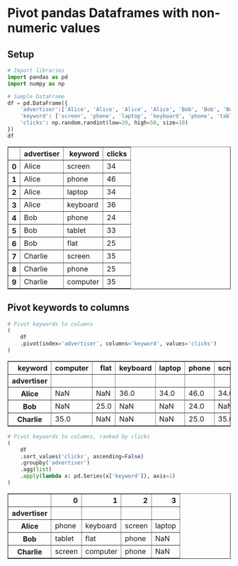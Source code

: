 # Pivot pandas Dataframes with non-numeric values

## Setup


```python
# Import libraries
import pandas as pd
import numpy as np

# Sample DataFrame
df = pd.DataFrame({
    'advertiser':['Alice', 'Alice', 'Alice', 'Alice', 'Bob', 'Bob', 'Bob', 'Charlie', 'Charlie', 'Charlie'],
    'keyword': ['screen', 'phone', 'laptop', 'keyboard', 'phone', 'tablet', 'flat', 'screen', 'phone', 'computer'],
    'clicks': np.random.randint(low=20, high=50, size=10)
})
df
```




<div>
<style scoped>
    .dataframe tbody tr th:only-of-type {
        vertical-align: middle;
    }

    .dataframe tbody tr th {
        vertical-align: top;
    }

    .dataframe thead th {
        text-align: right;
    }
</style>
<table border="1" class="dataframe">
  <thead>
    <tr style="text-align: right;">
      <th></th>
      <th>advertiser</th>
      <th>keyword</th>
      <th>clicks</th>
    </tr>
  </thead>
  <tbody>
    <tr>
      <th>0</th>
      <td>Alice</td>
      <td>screen</td>
      <td>34</td>
    </tr>
    <tr>
      <th>1</th>
      <td>Alice</td>
      <td>phone</td>
      <td>46</td>
    </tr>
    <tr>
      <th>2</th>
      <td>Alice</td>
      <td>laptop</td>
      <td>34</td>
    </tr>
    <tr>
      <th>3</th>
      <td>Alice</td>
      <td>keyboard</td>
      <td>36</td>
    </tr>
    <tr>
      <th>4</th>
      <td>Bob</td>
      <td>phone</td>
      <td>24</td>
    </tr>
    <tr>
      <th>5</th>
      <td>Bob</td>
      <td>tablet</td>
      <td>33</td>
    </tr>
    <tr>
      <th>6</th>
      <td>Bob</td>
      <td>flat</td>
      <td>25</td>
    </tr>
    <tr>
      <th>7</th>
      <td>Charlie</td>
      <td>screen</td>
      <td>35</td>
    </tr>
    <tr>
      <th>8</th>
      <td>Charlie</td>
      <td>phone</td>
      <td>25</td>
    </tr>
    <tr>
      <th>9</th>
      <td>Charlie</td>
      <td>computer</td>
      <td>35</td>
    </tr>
  </tbody>
</table>
</div>



## Pivot keywords to columns


```python
# Pivot keywords to columns
(
    df
    .pivot(index='advertiser', columns='keyword', values='clicks')
)
```




<div>
<style scoped>
    .dataframe tbody tr th:only-of-type {
        vertical-align: middle;
    }

    .dataframe tbody tr th {
        vertical-align: top;
    }

    .dataframe thead th {
        text-align: right;
    }
</style>
<table border="1" class="dataframe">
  <thead>
    <tr style="text-align: right;">
      <th>keyword</th>
      <th>computer</th>
      <th>flat</th>
      <th>keyboard</th>
      <th>laptop</th>
      <th>phone</th>
      <th>screen</th>
      <th>tablet</th>
    </tr>
    <tr>
      <th>advertiser</th>
      <th></th>
      <th></th>
      <th></th>
      <th></th>
      <th></th>
      <th></th>
      <th></th>
    </tr>
  </thead>
  <tbody>
    <tr>
      <th>Alice</th>
      <td>NaN</td>
      <td>NaN</td>
      <td>36.0</td>
      <td>34.0</td>
      <td>46.0</td>
      <td>34.0</td>
      <td>NaN</td>
    </tr>
    <tr>
      <th>Bob</th>
      <td>NaN</td>
      <td>25.0</td>
      <td>NaN</td>
      <td>NaN</td>
      <td>24.0</td>
      <td>NaN</td>
      <td>33.0</td>
    </tr>
    <tr>
      <th>Charlie</th>
      <td>35.0</td>
      <td>NaN</td>
      <td>NaN</td>
      <td>NaN</td>
      <td>25.0</td>
      <td>35.0</td>
      <td>NaN</td>
    </tr>
  </tbody>
</table>
</div>




```python
# Pivot keywords to columns, ranked by clicks
(
    df
    .sort_values('clicks', ascending=False)
    .groupby('advertiser')
    .agg(list)
    .apply(lambda x: pd.Series(x['keyword']), axis=1)
)
```




<div>
<style scoped>
    .dataframe tbody tr th:only-of-type {
        vertical-align: middle;
    }

    .dataframe tbody tr th {
        vertical-align: top;
    }

    .dataframe thead th {
        text-align: right;
    }
</style>
<table border="1" class="dataframe">
  <thead>
    <tr style="text-align: right;">
      <th></th>
      <th>0</th>
      <th>1</th>
      <th>2</th>
      <th>3</th>
    </tr>
    <tr>
      <th>advertiser</th>
      <th></th>
      <th></th>
      <th></th>
      <th></th>
    </tr>
  </thead>
  <tbody>
    <tr>
      <th>Alice</th>
      <td>phone</td>
      <td>keyboard</td>
      <td>screen</td>
      <td>laptop</td>
    </tr>
    <tr>
      <th>Bob</th>
      <td>tablet</td>
      <td>flat</td>
      <td>phone</td>
      <td>NaN</td>
    </tr>
    <tr>
      <th>Charlie</th>
      <td>screen</td>
      <td>computer</td>
      <td>phone</td>
      <td>NaN</td>
    </tr>
  </tbody>
</table>
</div>


